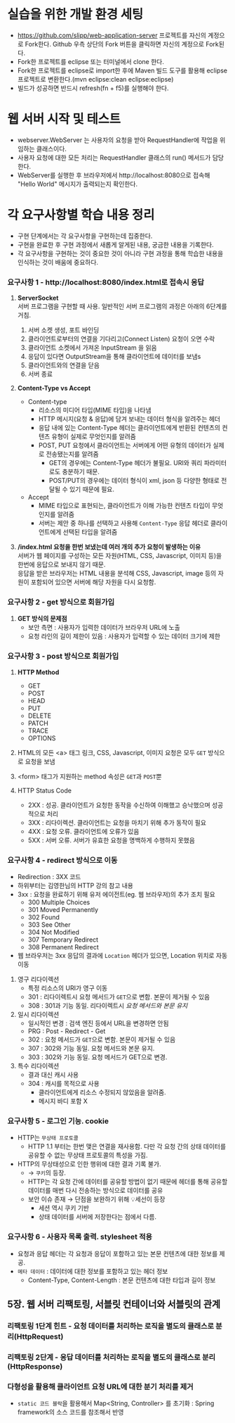 # 실습을 위한 개발 환경 세팅
* https://github.com/slipp/web-application-server 프로젝트를 자신의 계정으로 Fork한다. Github 우측 상단의 Fork 버튼을 클릭하면 자신의 계정으로 Fork된다.
* Fork한 프로젝트를 eclipse 또는 터미널에서 clone 한다.
* Fork한 프로젝트를 eclipse로 import한 후에 Maven 빌드 도구를 활용해 eclipse 프로젝트로 변환한다.(mvn eclipse:clean eclipse:eclipse)
* 빌드가 성공하면 반드시 refresh(fn + f5)를 실행해야 한다.

# 웹 서버 시작 및 테스트
* webserver.WebServer 는 사용자의 요청을 받아 RequestHandler에 작업을 위임하는 클래스이다.
* 사용자 요청에 대한 모든 처리는 RequestHandler 클래스의 run() 메서드가 담당한다.
* WebServer를 실행한 후 브라우저에서 http://localhost:8080으로 접속해 "Hello World" 메시지가 출력되는지 확인한다.

# 각 요구사항별 학습 내용 정리
* 구현 단계에서는 각 요구사항을 구현하는데 집중한다. 
* 구현을 완료한 후 구현 과정에서 새롭게 알게된 내용, 궁금한 내용을 기록한다.
* 각 요구사항을 구현하는 것이 중요한 것이 아니라 구현 과정을 통해 학습한 내용을 인식하는 것이 배움에 중요하다. 

### 요구사항 1 - http://localhost:8080/index.html로 접속시 응답
1. **ServerSocket**  
   서버 프로그램을 구현할 때 사용. 일반적인 서버 프로그램의 과정은 아래의 6단계를 거침.
    1. 서버 소켓 생성, 포트 바인딩
    2. 클라이언트로부터의 연결을 기다리고(Connect Listen) 요청이 오면 수락
    3. 클라이언트 소켓에서 가져온 InputStream 을 읽음
    4. 응답이 있다면 OutputStream을 통해 클라이언트에 데이터를 보냄s
    5. 클라이언트와의 연결을 닫음
    6. 서버 종료
    
2. **Content-Type vs Accept**
    - Content-type
        - 리소스의 미디어 타입(MIME 타입)을 나타냄
        - HTTP 메시지(요청 & 응답)에 담겨 보내는 데이터 형식을 알려주는 헤더
        - 응답 내에 있는 Content-Type 헤더는 클라이언트에게 반환된 컨텐츠의 컨텐츠 유형이 실제로 무엇인지를 알려줌
        - POST, PUT 요청에서 클라이언트는 서버에게 어떤 유형의 데이터가 실제로 전송됐는지를 알려줌
            - GET의 경우에는 Content-Type 헤더가 불필요. URI와 쿼리 파라미터로도 충분하기 때문.
            - POST/PUT의 경우에는 데이터 형식이 xml, json 등 다양한 형태로 전달될 수 있기 때문에 필요.
    - Accept
        - MIME 타입으로 표현되는, 클라이언트가 이해 가능한 컨텐츠 타입이 무엇인지를 알려줌
        - 서버는 제안 중 하나를 선택하고 사용해 `Content-Type` 응답 헤더로 클라이언트에게 선택된 타입을 알려줌
    
3. **/index.html 요청을 한번 보냈는데 여러 개의 추가 요청이 발생하는 이유**  
서버가 웹 페이지를 구성하는 모든 자원(HTML, CSS, Javascript, 이미지 등)을 한번에 응답으로 보내지 않기 때문.  
응답을 받은 브라우저는 HTML 내용을 분석해 CSS, Javascript, image 등의 자원이 포함되어 있으면 서버에 해당 자원을 다시 요청함.

### 요구사항 2 - get 방식으로 회원가입
1. **GET 방식의 문제점**
   - 보안 측면 : 사용자가 입력한 데이터가 브라우저 URL에 노출
   - 요청 라인의 길이 제한이 있음 : 사용자가 입력할 수 있는 데이터 크기에 제한

### 요구사항 3 - post 방식으로 회원가입
1. **HTTP Method**
   - GET
   - POST
   - HEAD
   - PUT
   - DELETE
   - PATCH
   - TRACE
   - OPTIONS

2. HTML의 모든 \<a\> 태그 링크, CSS, Javascript, 이미지 요청은 모두 `GET` 방식으로 요청을 보냄
3. \<form\> 태그가 지원하는 method 속성은 `GET`과 `POST`뿐
4. HTTP Status Code
   - 2XX : 성공. 클라이언트가 요청한 동작을 수신하여 이해했고 승낙했으며 성공적으로 처리
   - 3XX : 리다이렉션. 클라이언트는 요청을 마치기 위해 추가 동작이 필요
   - 4XX : 요청 오류. 클라이언트에 오류가 있음
   - 5XX : 서버 오류. 서버가 유효한 요청을 명백하게 수행하지 못했음

### 요구사항 4 - redirect 방식으로 이동
* Redirection : 3XX 코드
* 하위부터는 김영한님의 HTTP 강의 참고 내용
* 3xx : 요청을 완료하기 위해 유저 에이전트(eg. 웹 브라우저)의 추가 조치 필요
  * 300 Multiple Choices
  * 301 Moved Permanently
  * 302 Found
  * 303 See Other
  * 304 Not Modified
  * 307 Temporary Redirect
  * 308 Permanent Redirect
* 웹 브라우저는 3xx 응답의 결과에 `Location` 헤더가 있으면, Location 위치로 자동 이동

1. 영구 리다이렉션
   - 특정 리소스의 URI가 영구 이동
   - 301 : 리다이렉트시 요청 메서드가 `GET`으로 변함. 본문이 제거될 수 있음
   - 308 : 301과 기능 동일. 리다이렉트시 *요청 메서드와 본문 유지*
2. 일시 리다이렉션
   - 일시적인 변경 : 검색 엔진 등에서 URL을 변경하면 안됨
   - PRG : Post - Redirect - Get
   - 302 : 요청 메서드가 `GET`으로 변함. 본문이 제거될 수 있음
   - 307 : 302와 기능 동일. 요청 메서드와 본문 유지.
   - 303 : 302와 기능 동일. 요청 메서드가 GET으로 변경.
3. 특수 리다이렉션
   - 결과 대신 캐시 사용
   - 304 : 캐시를 목적으로 사용
     - 클라이언트에게 리소스 수정되지 않았음을 알려줌.
     - 메시지 바디 포함 X

### 요구사항 5 - 로그인 기능. cookie
* HTTP는 `무상태 프로토콜`
  * HTTP 1.1 부터는 한번 맺은 연결을 재사용함. 다만 각 요청 간의 상태 데이터를 공유할 수 없는 무상태 프로토콜의 특성을 가짐.
* HTTP의 무상태성으로 인한 행위에 대한 결과 기록 불가.
  * → `쿠키`의 등장.
  * HTTP는 각 요청 간에 데이터를 공유할 방법이 없기 때문에 헤더를 통해 공유할 데이터를 매번 다시 전송하는 방식으로 데이터를 공유
  * 보안 이슈 존재 → 단점을 보완하기 위해 💡세선이 등장
    * 세션 역시 쿠키 기반
    * 상태 데이터를 서버에 저장한다는 점에서 다름.

### 요구사항 6 - 사용자 목록 출력. stylesheet 적용
* 요청과 응답 헤더는 각 요청과 응답이 포함하고 있는 본문 컨텐츠에 대한 정보를 제공.
* `메타 데이터` : 데이터에 대한 정보를 포함하고 있는 헤더 정보
  * Content-Type, Content-Length : 본문 컨텐츠에 대한 타입과 길이 정보

## 5장. 웹 서버 리팩토링, 서블릿 컨테이너와 서블릿의 관계

### 리팩토링 1단계 힌트 - 요청 데이터를 처리하는 로직을 별도의 클래스로 분리(HttpRequest)
### 리팩토링 2단계 - 응답 데이터를 처리하는 로직을 별도의 클래스로 분리(HttpResponse)
### 다형성을 활용해 클라이언트 요청 URL에 대한 분기 처리를 제거
- `static 코드 블락`을 활용해서 Map<String, Controller> 를 초기화 : Spring framework의 소스 코드를 참조해서 반영